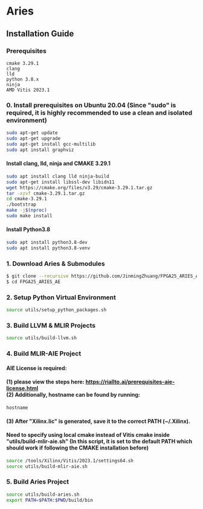 # Aries
## Installation Guide

### Prerequisites
```
cmake 3.29.1 
clang
lld
python 3.8.x
ninja
AMD Vitis 2023.1
```
### 0. Install prerequisites on Ubuntu 20.04 (Since "sudo" is required, it is highly recommended to use a clean and isolated environment)
```sh
sudo apt-get update
sudo apt-get upgrade
sudo apt-get install gcc-multilib
sudo apt install graphviz
```
#### Install clang, lld, ninja and CMAKE 3.29.1
```sh
sudo apt install clang lld ninja-build
sudo apt-get install libssl-dev libidn11
wget https://cmake.org/files/v3.29/cmake-3.29.1.tar.gz
tar -xzvf cmake-3.29.1.tar.gz
cd cmake-3.29.1
./bootstrap
make -j$(nproc)
sudo make install
```

#### Install Python3.8
```sh
sudo apt install python3.8-dev
sudo apt install python3.8-venv
```

### 1. Download Aries & Submodules
```sh
$ git clone --recursive https://github.com/JinmingZhuang/FPGA25_ARIES_AE.git
$ cd FPGA25_ARIES_AE
```

### 2. Setup Python Virtual Environment
```sh
source utils/setup_python_packages.sh
```

### 3. Build LLVM & MLIR Projects
```sh
source utils/build-llvm.sh
```

### 4. Build MLIR-AIE Project 
#### AIE License is required: 
#### (1) please view the steps here: https://riallto.ai/prerequisites-aie-license.html <br> (2) Additionally, hostname can be found by running:<br>
```
hostname
```
#### (3) After "Xilinx.lic" is generated, save it to the correct PATH (~/.Xilinx).


#### Need to specify using local cmake instead of Vitis cmake inside "utils/build-mlir-aie.sh" (In this script, it is set to the default PATH which should work if following the CMAKE installation before)
```sh
source /tools/Xilinx/Vitis/2023.1/settings64.sh
source utils/build-mlir-aie.sh
```

### 5. Build Aries Project
```sh
source utils/build-aries.sh
export PATH=$PATH:$PWD/build/bin
```